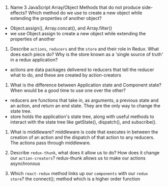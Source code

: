 1.  Name 3 JavaScript Array/Object Methods that do not produce side-effects? Which method do we use to create a new object while extending the properties of another object?
- Object.assign(), Array.concat(), and Array.filter()
- we use Object.assign to create a new object while extending the properties of another


1.  Describe `actions`, `reducers` and the `store` and their role in Redux. What does each piece do? Why is the store known as a 'single source of truth' in a redux application?
- actions are data packages delivered to reducers that tell the reducer what to do, and these are created by action-creators

1.  What is the difference between Application state and Component state? When would be a good time to use one over the other?
- reducers are functions that take in, as arguments, a previous state and an action, and return an end state. They are the only way to change the state tree.
- store holds the application's state tree, along with useful methods to interact with the state tree like getState(), dispatch(), and subscribe().
1.  What is middleware?
middleware is code that executes in between the creation of an action and the dispatch of that action to any reducers. The actions pass through middleware.

1.  Describe `redux-thunk`, what does it allow us to do? How does it change our `action-creators`?
redux-thunk allows us to make our actions asynchronous

1.  Which `react-redux` method links up our `components` with our `redux store`?
the connect(); method which is a higher order function